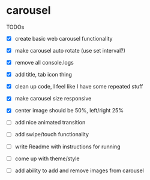 # carousel

TODOs

- [x] create basic web carousel functionality
- [x] make carousel auto rotate (use set interval?)
- [x] remove all console.logs
- [x] add title, tab icon thing
- [x] clean up code, I feel like I have some repeated stuff
- [x] make carousel size responsive
- [x] center image should be 50%, left/right 25%

- [ ] add nice animated transition
- [ ] add swipe/touch functionality
- [ ] write Readme with instructions for running
- [ ] come up with theme/style
- [ ] add ability to add and remove images from carousel
